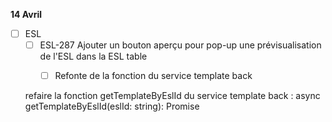 **14 Avril**
- [ ] ESL
    - [ ] ESL-287 Ajouter un bouton aperçu pour pop-up une prévisualisation de l'ESL dans la ESL table
        - [ ] Refonte de la fonction du service template back


    refaire la fonction getTemplateByEslId du service template back : 
        async getTemplateByEslId(eslId: string): Promise<Template> {
    return this.findByEslId(eslId);
  }
  pour récupérer l'esl, son style, puis trier les templates sur la base du style et des dimensions